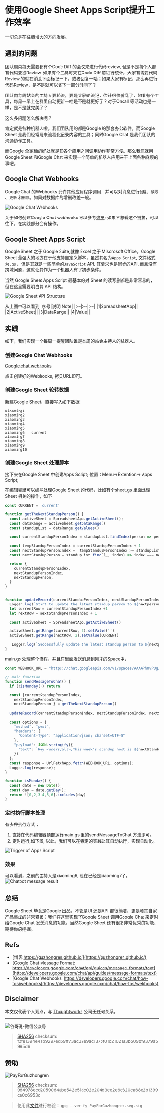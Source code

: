 # 使用Google Sheet Apps Script提升工作效率


一切总是在往熵增大的方向发展。

## 遇到的问题

团队周内每天需要都有个Code Diff 的会议来进行代码review, 但是不是每个人都有代码要被Review, 如果有个工具每天在Code Diff 前进行统计，大家有需要代码Review 的就在消息下面标记一下，或者回复一哈；如果大家有标记，那么再进行代码Review，是不是就可以省下一部分时间了？

团队内每周站会的主持人要轮流，要是大家轮流记，估计很快就乱了，如果有个工具，每周一早上在群里自动更新一哈是不是就更好了？对于Oncall 等活动也是一样，是不是就完美了？


这么多问题怎么解决呢？

肯定就是各种机器人啦。我们团队用的都是Google 的那套办公软件，而Google Sheet 是我们经常用来流程化记录内容的工具；同时Google Chat 是我们团队的沟通协作工具。

而Google 全家桶的好处就是其各个应用之间调用协作非常方便。那么我们就用Google Sheet 和Google Chat 来实现一个简单的机器人应用来干上面各种麻烦的事吧。

## Google Chat Webhooks

Google Chat 的Webhooks 允许其他应用程序调用，并可以对消息进行`创建`、`读取` 、`更新` 和`删除`。如同对数据库的增删改差一般。

![Google Chat Webhooks](https://developers.google.com/static/chat/images/arch-pat-notifier.svg)

关于如何创建Google Chat webhooks 可以参考[这里](https://ploi.io/documentation/notifications/how-do-i-create-a-google-chat-webhook); 如果不想看这个链接，可以往下，在实践部分会有操作。


## Google Sheet Apps Script

Google Sheet 之于 Google Suite,就像 Excel 之于 Miscrosoft Office。Google Sheet 最强大的地方在于他支持自定义脚本，虽然其名为`Apps Script`, 文件格式为`.gs`， 但是其就是一些简单的`JavaScript` API, 其请求也是同步的API, 而且没有跨域问题，这就让其作为一个机器人有了初步条件。

当然 Google Sheet Apps Script 最基本的对 Sheet 的读写删都是非常容易的，但在这里需要明白其 API 结构。

![Google Sheet API Structure](https://cdn.jsdelivr.net/gh/guzhongren/data-hosting@main/Tools/GoogleSheet/AppsScript.7401tjjcz9g0.webp)

从上图中可以看到
|序号|说明|Note|
|:--|:--|:--|
|1|SpreadsheetApp||
|2|ActiveSheet||
|3|DataRange||
|4|Value||

## 实践

如下，我们实现一个每周一提醒团队谁是本周的站会主持人的机器人。

### 创建Google Chat Webhooks

[Google chat webhooks](https://cdn.jsdelivr.net/gh/guzhongren/data-hosting@main/Tools/GoogleSheet/chat-webhooks.1mqmo1im34g0.webp)

点击创建好的Webhooks, 拷贝URL即可。

### 创建Google Sheet 轮转数据

新建Google Sheet，直接写入如下数据

```
xiaoming1
xiaoming2
xiaoming3
xiaoming4
xiaoming5
xiaoming6	current
xiaoming7
xiaoming8
xiaoming9
xiaoming10
```

### 创建Google Sheet 处理脚本

接下来在Google Sheet 中创建Apps Script; 位置：Menu->Extention-> Apps Script;

在编辑器里可以编写处理Google Sheet 的代码，比如有个sheet.gs 里面处理Sheet 相关的操作，如下
```js
const CURRENT = 'current'

function getTheNextStandupPerson() {
  const activeSheet = SpreadsheetApp.getActiveSheet();
  const dataRange = activeSheet.getDataRange()
  const standupList = dataRange.getValues()
  
  const currentStandupPersonIndex = standupList.findIndex(person => person[1].toUpperCase() === CURRENT.toUpperCase())

  const tempStandupPersonIndex = currentStandupPersonIndex + 1
  const nextStandupPersonIndex =  tempStandupPersonIndex >= standupList.length ? 0: tempStandupPersonIndex
  const nextStandupPerson = standupList.find((_, index) => index === nextStandupPersonIndex )

  return {
    currentStandupPersonIndex,
    nextStandupPersonIndex,
    nextStandupPerson,
  }
}


function updateRecord(currentStandupPersonIndex, nextStandupPersonIndex, nextperson ) {
  Logger.log(`Start to update the latest standup person to ${nextperson}`)
  let currentRow = currentStandupPersonIndex +1 
  let nextRow = nextStandupPersonIndex + 1

  const activeSheet = SpreadsheetApp.getActiveSheet()

  activeSheet.getRange(currentRow, 2).setValue('')
  activeSheet.getRange(nextRow, 2).setValue(CURRENT)

   Logger.log(`Successfully update the latest standup person to ${nextperson}`)
}
```

main.gs 处理整个流程，并且在里面发送消息到刚才的Space中，

```js
const WEBHOOK_URL = "https://chat.googleapis.com/v1/spaces/AAAAPhOvPUg/messages?key=AIzaSxxxxxxxxxxxxxxxxxxxxxxxx";

// main function
function sendMessageToChat() {
  if (!isMonday()) return;

  const {currentStandupPersonIndex,
    nextStandupPersonIndex,
    nextStandupPerson } = getTheNextStandupPerson()
  
  updateRecord(currentStandupPersonIndex, nextStandupPersonIndex, nextStandupPerson)

  const options = {
    "method": "post",
    "headers": {
      "Content-Type": "application/json; charset=UTF-8"
    },
    "payload": JSON.stringify({
      "text": `Hey <users/all>,This week's standup host is ${nextStandupPerson} ${'\n'.repeat(3)} The sheet: https://docs.google.com/spreadsheets/d/123434234343/edit#gid=0`
    })
  };
  const response = UrlFetchApp.fetch(WEBHOOK_URL, options);
  Logger.log(response);
}

function isMonday() {
  const date = new Date();
  const day = date.getDay(); 
  return ![0,2,3,4,5,6].includes(day)
}

```

### 定时执行脚本处理

有多种执行方式；
1. 直接在代码编辑器顶部运行main.gs 里的sendMessageToChat 方法即可。
2. 定时运行,如下图, 以此，我们可以在特定的实践让其自动执行，实现自动化。

![Trigger of Apps Script](https://cdn.jsdelivr.net/gh/guzhongren/data-hosting@main/Tools/GoogleSheet/trigger-of-apps-script.5u953kav5cg0.webp)


### 效果
可以看到，之前的主持人是xiaoming6, 现在已经是xiaoming7了。
![Chatbot message result](https://cdn.jsdelivr.net/gh/guzhongren/data-hosting@main/Tools/GoogleSheet/chatbot-message.4w4b6vs80rk0.webp)

## 总结

Google Sheet 毕竟是Google 出品，不管是UI 还是API 都很简洁，更是和其自家产品集成的非常紧密；我们在这里实现了Google Sheet 调用Google Chat 来定时给Google Chat 发送消息的功能。当然Google Sheet 还有很多非常优秀的功能，期待你的挖掘。

## Refs

* [博客:https://guzhongren.github.io/](https://guzhongren.github.io/)
* [Google Chat Message Format: https://developers.google.com/chat/api/guides/message-formats/text](https://developers.google.com/chat/api/guides/message-formats/text)
* [Google Chat Webhooks: https://developers.google.com/chat/how-tos/webhooks](https://developers.google.com/chat/how-tos/webhooks)
## Disclaimer

本文仅代表个人观点，与 [Thoughtworks](https://www.Thoughtworks.com/) 公司无任何关系。

----
![谷哥说-微信公众号](https://cdn.staticaly.com/gh/guzhongren/data-hosting@main/20210819/wechat.ae9zxgscqcg.png)
> [SHA256](https://emn178.github.io/online-tools/sha256_checksum.html) checksum: f2fe1394e4ab9297ed69ff73ac32e9ac1375f01c2102183b509bf9379a5995d6

## 赞助

![PayForGuzhongren](/images/pay/PayForGuzhongren.svg)
> [SHA256](https://emn178.github.io/online-tools/sha256_checksum.html) checksum: 964978ecd2059064abe542e51dc02e204d3ee2e6c320ca68e2b1399ce0c6953c

> 使用此[文件](https://guzhongren.github.io/images/pay/payforguzhongren.svg.sig)进行校验： `gpg --verify PayForGuzhongren.svg.sig`

